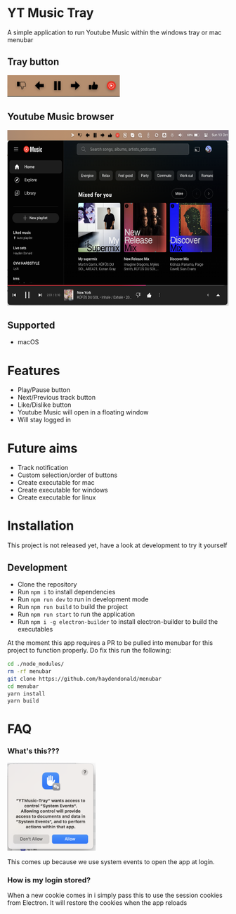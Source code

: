 # YT Music Tray
A simple application to run Youtube Music within the windows tray or mac menubar

## Tray button
<img src="img/buttons.png" height="50px" />

## Youtube Music browser
<img src="img/mac.png" height="400px" />

## Supported
* macOS

# Features
* Play/Pause button
* Next/Previous track button
* Like/Dislike button
* Youtube Music will open in a floating window
* Will stay logged in

# Future aims
* Track notification
* Custom selection/order of buttons
* Create executable for mac
* Create executable for windows
* Create executable for linux

# Installation
This project is not released yet, have a look at development to try it yourself

## Development
* Clone the repository
* Run `npm i` to install dependencies
* Run `npm run dev` to run in development mode
* Run `npm run build` to build the project
* Run `npm run start` to run the application
* Run `npm i -g electron-builder` to install electron-builder to build the executables

At the moment this app requires a PR to be pulled into menubar for this project to function properly. Do fix this run the following:
```bash
cd ./node_modules/
rm -rf menubar
git clone https://github.com/haydendonald/menubar
cd menubar
yarn install
yarn build
```

# FAQ
### What's this???
<img src="img/systemevents.png" height="200px" />

This comes up because we use system events to open the app at login.

### How is my login stored?
When a new cookie comes in i simply pass this to use the session cookies from Electron. It will restore the cookies when the app reloads